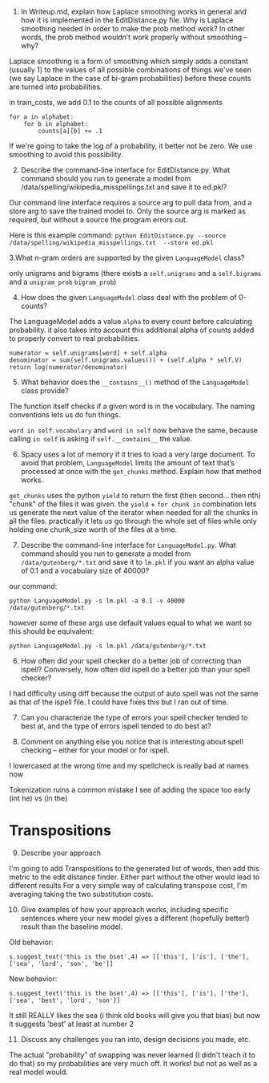 1. In Writeup.md, explain how Laplace smoothing works in general and how it is implemented in the EditDistance.py file. Why is Laplace smoothing needed in order to make the prob method work? In other words, the prob method wouldn’t work properly without smoothing – why?

Laplace smoothing is a form of smoothing which simply adds a constant (usually 1) to the values of all possible combinations of things we've seen (we say Laplace in the case of bi-gram probabilities) before these counts are turned into probabilities.

in train_costs, we add 0.1 to the counts of all possible alignments
```
for a in alphabet:
    for b in alphabet:
        counts[a][b] += .1
```

If we're going to take the log of a probability, it better not be zero. We use smoothing to avoid this possibility.

2. Describe the command-line interface for EditDistance.py. What command should you run to generate a model from /data/spelling/wikipedia_misspellings.txt and save it to ed.pkl?

Our command line interface requires a source arg to pull data from, and a store arg to save the trained model to. Only the source arg is marked as required, but without a source the program errors out.

Here is this example command:
`python EditDistance.py --source /data/spelling/wikipedia_misspellings.txt  --store ed.pkl`



3.What n-gram orders are supported by the given `LanguageModel` class?

only unigrams and bigrams (there exists a `self.unigrams` and a `self.bigrams` and a `unigram_prob` `bigram_prob`)

4. How does the given `LanguageModel` class deal with the problem of 0-counts?

The LanguageModel adds a value `alpha` to every count before calculating probability. it also takes into account this additional alpha of counts added to properly convert to real probabilities.

```
numerator = self.unigrams[word] + self.alpha
denominator = sum(self.unigrams.values()) + (self.alpha * self.V)
return log(numerator/denominator)
```

5. What behavior does the `__contains__()` method of the `LanguageModel` class provide?

The function itself checks if a given word is in the vocabulary. The naming conventions lets us do fun things.

`word in self.vocabulary` and `word in self` now behave the same, because calling `in self` is asking if `self.__contains__` the value.


6. Spacy uses a lot of memory if it tries to load a very large document. To avoid that problem, `LanguageModel` limits the amount of text that’s processed at once with the `get_chunks` method. Explain how that method works.

`get_chunks` uses the python `yield` to return the first (then second... then nth) "chunk" of the files it was given. the `yield` + `for chunk in` combination lets us generate the next value of the iterator when needed for all the chunks in all the files. practically it lets us go through the whole set of files while only holding one chunk_size worth of the files at a time.


7. Describe the command-line interface for `LanguageModel.py`. What command should you run to generate a model from `/data/gutenberg/*.txt` and save it to `lm.pkl` if you want an alpha value of 0.1 and a vocabulary size of 40000?

our command:

`python LanguageModel.py -s lm.pkl -a 0.1 -v 40000 /data/gutenberg/*.txt`

however some of these args use default values equal to what we want so this should be equivalent:

`python LanguageModel.py -s lm.pkl /data/gutenberg/*.txt`


6. How often did your spell checker do a better job of correcting than ispell? Conversely, how often did ispell do a better job than your spell checker?

I had difficulty using diff because the output of auto spell was not the same as that of the ispell file. I could have fixes this but I ran out of time.


7. Can you characterize the type of errors your spell checker tended to best at, and the type of errors ispell tended to do best at?

8. Comment on anything else you notice that is interesting about spell checking – either for your model or for ispell.

I lowercased at the wrong time and my spellcheck is really bad at names now

Tokenization ruins a common mistake I see of adding the space too early (int he) vs (in the)


# Transpositions

9. Describe your approach

I'm going to add Transpositions to the generated list of words, then add this metric to the edit distance finder. Either part without the other would lead to different results
For a very simple way of calculating transpose cost, I'm averaging taking the two substitution costs.

10. Give examples of how your approach works, including specific sentences where your new model gives a different (hopefully better!) result than the baseline model.

Old behavior:

`s.suggest_text('this is the bset',4) => [['this'], ['is'], ['the'], ['sea', 'lord', 'son', 'be']]`

New behavior:

`s.suggest_text('this is the bset',4) => [['this'], ['is'], ['the'], ['sea', 'best', 'lord', 'son']]`

It still REALLY likes the sea (i think old books will give you that bias) but now it suggests 'best' at least at number 2

11. Discuss any challenges you ran into, design decisions you made, etc.

The actual "probability" of swapping was never learned (I didn't teach it to do that) so my probabilities are very much off. It works! but not as well as a real model would.
